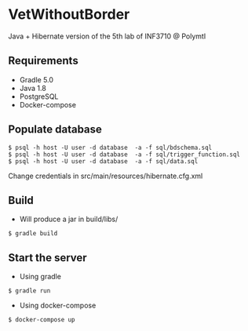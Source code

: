 # VetWithoutBorder

Java + Hibernate version of the 5th lab of INF3710 @ Polymtl

## Requirements

* Gradle 5.0
* Java 1.8
* PostgreSQL
* Docker-compose

## Populate database

```
$ psql -h host -U user -d database  -a -f sql/bdschema.sql
$ psql -h host -U user -d database  -a -f sql/trigger_function.sql
$ psql -h host -U user -d database  -a -f sql/data.sql
```

Change credentials in src/main/resources/hibernate.cfg.xml

## Build 
* Will produce a jar in build/libs/
```
$ gradle build
```

## Start the server 
* Using gradle
```
$ gradle run 
``` 
* Using docker-compose
```
$ docker-compose up
```
